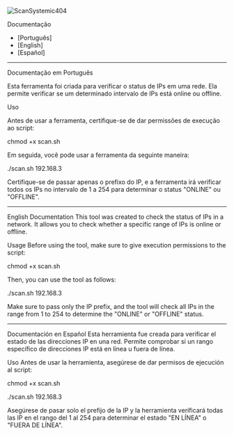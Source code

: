 ![ScanSystemic404](https://i.imgur.com/Yy7vv6j.png)



Documentação
- [Português]
- [English]
- [Español]
----------------------------------
Documentação em Português

Esta ferramenta foi criada para verificar o status de IPs em uma rede. Ela permite verificar se um determinado intervalo de IPs está online ou offline.

Uso

Antes de usar a ferramenta, certifique-se de dar permissões de execução ao script:


chmod +x scan.sh


Em seguida, você pode usar a ferramenta da seguinte maneira:

./scan.sh 192.168.3

Certifique-se de passar apenas o prefixo do IP, e a ferramenta irá verificar todos os IPs no intervalo de 1 a 254 para determinar o status "ONLINE" ou "OFFLINE".


----------------------------------


English Documentation
This tool was created to check the status of IPs in a network. It allows you to check whether a specific range of IPs is online or offline.

Usage
Before using the tool, make sure to give execution permissions to the script:

chmod +x scan.sh


Then, you can use the tool as follows:

./scan.sh 192.168.3

Make sure to pass only the IP prefix, and the tool will check all IPs in the range from 1 to 254 to determine the "ONLINE" or "OFFLINE" status.


----------------------------------



Documentación en Español
Esta herramienta fue creada para verificar el estado de las direcciones IP en una red. Permite comprobar si un rango específico de direcciones IP está en línea u fuera de línea.

Uso
Antes de usar la herramienta, asegúrese de dar permisos de ejecución al script:


chmod +x scan.sh


./scan.sh 192.168.3


Asegúrese de pasar solo el prefijo de la IP y la herramienta verificará todas las IP en el rango del 1 al 254 para determinar el estado "EN LÍNEA" o "FUERA DE LÍNEA".
